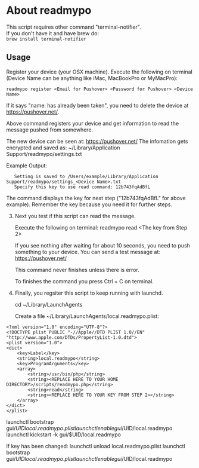# About readmypo

This script requires other command "terminal-notifier".  
If you don't have it and have brew do:  
```brew install terminal-notifier```

## Usage

Register your device (your OSX machine).
Execute the following on terminal (Device Name can be anything like iMac, MacBookPro or MyMacPro):

```shell
readmypo register <Email for Pushover> <Password for Pushover> <Device Name>
```

  If it says "name: has already been taken", you need to delete the device at https://pushover.net/.

  Above command registers your device and get information to read the message pushed from somewhere.

   The new device can be seen at: https://pushover.net/
   The infomation gets encrypted and saved as: ~/Library/Application Support/readmypo/settings.txt

   Example Output:

       Setting is saved to /Users/example/Library/Application Support/readmypo/settings_<Device Name>.txt
       Specify this key to use read command: 12b743fqAdBfL

   The command displays the key for next step ("12b743fqAdBfL" for above example).
   Remember the key because you need it for further steps.

3. Next you test if this script can read the message.

   Execute the following on terminal:
   readmypo read <The key from Step 2> <Device Name>

   If you see nothing after waiting for about 10 seconds, you need to push something to your device.
   You can send a test message at: https://pushover.net/

   This command never finishes unless there is error.

   To finishes the command you press Ctrl + C on terminal.

4. Finally, you regsiter this script to keep running with launchd.

   cd ~/Library/LaunchAgents

   Create a file ~/Library/LaunchAgents/local.readmypo.plist:

```
<?xml version="1.0" encoding="UTF-8"?>
<!DOCTYPE plist PUBLIC "-//Apple//DTD PLIST 1.0//EN" "http://www.apple.com/DTDs/PropertyList-1.0.dtd">
<plist version="1.0">
<dict>
    <key>Label</key>
    <string>local.readmypo</string>
    <key>ProgramArguments</key>
    <array>
        <string>/usr/bin/php</string>
        <string><REPLACE HERE TO YOUR HOME DIRECTORY>/scripts/readmypo.php</string>
        <string>read</string>
        <string><REPLACE HERE TO YOUR KEY FROM STEP 2></string>
    </array>
</dict>
</plist>
```

launchctl bootstrap gui/$UID local.readmypo.plist
launchctl enable gui/$UID/local.readmypo
launchctl kickstart -k gui/$UID/local.readmypo

If key has been changed:
launchctl unload local.readmypo.plist
launchctl bootstrap gui/$UID local.readmypo.plist
launchctl enable gui/$UID/local.readmypo
